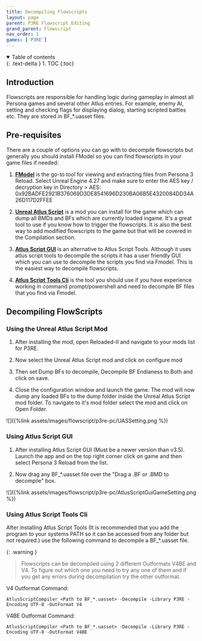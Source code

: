 ```yaml
---
title: Decompiling Flowscripts
layout: page
parent: P3RE Flowscript Editing
grand_parent: Flowscript
nav_order: 1
games: ['P3RE']
---
```


<details open markdown="block">
  <summary>
    Table of contents
  </summary>
  {: .text-delta }
1. TOC
{:toc}
</details>

## Introduction

Flowscripts are responsible for handling logic during gameplay in almost all Persona games and several other Atlus entries. For example, enemy AI, setting and checking flags for displaying dialog, starting scripted battles etc. They are stored in BF_*.uasset files.

## Pre-requisites

There are a couple of options you can go with to decompile flowscripts but generally you should install FModel so you can find flowscripts in your game files if needed:
1. [**FModel**](https://github.com/4sval/FModel/releases/latest) is the go-to tool for viewing and extracting files from Persona 3 Reload. Select Unreal Engine 4.27 and make sure to enter the AES key / decryption key in Directory > AES: 0x92BADFE2921B376069D3DE8541696D230BA06B5E4320084DD34A26D117D2FFEE

2. [**Unreal Atlus Script**](https://gamebanana.com/mods/501844) is a mod you can install for the game which can dump all BMDs and BFs which are currently loaded ingame. It's a great tool to use if you know how to trigger the flowscripts. It is also the best way to add modified flowscripts to the game but that will be covered in the Compilation section.

3. [**Atlus Script GUI**](https://github.com/ShrineFox/AtlusScriptGUI) is an alternative to Atlus Script Tools. Although it uses atlus script tools to decompile the scripts it has a user friendly GUI which you can use to decompile the scripts you find via Fmodel. This is the easiest way to decompile flowscripts.

4. [**Atlus Script Tools Cli**](https://github.com/tge-was-taken/Atlus-Script-Tools) is the tool you should use if you have experience working in command prompt/powershell and need to decompile BF files that you find via Fmodel.

## Decompiling FlowScripts

### Using the Unreal Atlus Script Mod

1. After installing the mod, open Reloaded-II and navigate to your mods list for P3RE.

2. Now select the Unreal Atlus Script mod and click on configure mod

3. Then set Dump BFs to decompile, Decompile BF Endianess to Both and click on save.

4. Close the configuration window and launch the game. The mod will now dump any loaded BFs to the dump folder inside the Unreal Atlus Script mod folder. To navigate to it's mod folder select the mod and click on Open Folder.

![]({%link assets/images/flowscript/p3re-pc/UASSetting.png %})

### Using Atlus Script GUI

1. After installing Atlus Script GUI (Must be a newer version than v3.5). Launch the app and on the top right corner click on game and then select Persona 3 Reload from the list.

2. Now drag any BF_*.uasset file over the "Drag a .BF or .BMD to decompile" box.

![]({%link assets/images/flowscript/p3re-pc/AtlusScriptGuiGameSetting.png %})

### Using Atlus Script Tools Cli
After installing Atlus Script Tools (It is recommended that you add the program to your systems PATH so it can be accessed from any folder but not required.) use the following command to decompile a BF_*.uasset file.

{: .warning }
>Flowscripts can be decompiled using 2 different Outformats V4BE and V4. To figure out which one you need to try any one of them and if you get any errors during decompilation try the other outformat.

V4 Outformat Command:
```
AtlusScriptCompiler <Path to BF_*.uasset> -Decompile -Library P3RE -Encoding UTF-8 -OutFormat V4
```

V4BE Outformat Command:
```
AtlusScriptCompiler <Path to BF_*.uasset> -Decompile -Library P3RE -Encoding UTF-8 -OutFormat V4BE
```